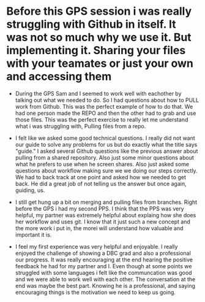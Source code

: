 # Before this GPS session i was really struggling with Github in itself. It was not so much why we use it. But implementing it. Sharing your files with your teamates or just your own and accessing them

* During the GPS Sam and I seemed to work well with eachother by talking out what we needed to do. So I had questions about how to PULL work from Github. This was the perfect example of how to do that. We had one person made the REPO and then the other had to grab and use those files. This was the perfect exercise to really let me understand what i was struggling with, Pulling files from a repo.

* I felt like we asked some good technical questions. I really did not want our guide to solve any problems for us but do exactly what the title says "guide." I asked several Github questions like the previous answer about pulling from a shared repository. Also just some minor questions about what he prefers to use when he screen shares. Also just asked some questions about workflow making sure we we doing our steps correctly. We had to back track at one point and asked how we needed to get back. He did a great job of not telling us the answer but once again, guiding, us.

* I still get hung up a bit on merging and pulling files from  branches. Right before the GPS i had my second PPS. I think that the PPS was very helpful, my partner was extremely helpful about explaing how she does her workflow and uses git. I know that it just such a new concept and the more work i put in, the morei will understand how valuable and important it is.

* I feel my first experience was very helpful and enjoyable. I really enjoyed the challenge of showing a DBC grad and also a professional our progress. It was really encouraging at the end hearing the positive feedback he had for my partner and I. Even though at some points we struggled with some languages i felt like the communcation was good and we were able to work well with each other. The conversation at the end was maybe the best part. Knowing he is a professional, and saying encouraging things is the motivation we need to keep us going.